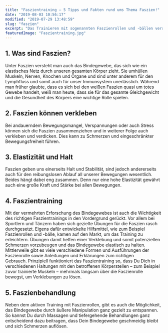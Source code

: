 ```yaml
---
title: "Faszientraining – 5 Tipps und Fakten rund ums Thema Faszien!"
date: "2019-08-03 10:56:17"
modified: "2019-07-29 13:48:59"
slug: "faszien"
excerpt: "Das Trainieren mit sogenannten Faszienrollen und -bällen verspricht Erleichterung bei vielen Beschwerden. Was steckt dahinter?"
featuredImage: "Faszientraining.jpg"
---
```


## 1\. Was sind Faszien?

Unter Faszien versteht man auch das Bindegewebe, das sich wie ein elastisches Netz durch unseren gesamten Körper zieht. Sie umhüllen Muskeln, Nerven, Knochen und Organe und sind unter anderem für den Lymphfluss und somit auch für unser Immunsystem unerlässlich. Während man früher glaubte, dass es sich bei den weißen Faszien quasi um totes Gewebe handelt, weiß man heute, dass sie für das gesamte Gleichgewicht und die Gesundheit des Körpers eine wichtige Rolle spielen.

## 2\. Faszien können verkleben

Bei andauerndem Bewegungsmangel, Verspannungen oder auch Stress können sich die Faszien zusammenziehen und in weiterer Folge auch verkleben und verdicken. Dies kann zu Schmerzen und eingeschränkter Bewegungsfreiheit führen.

## 3\. Elastizität und Halt

Faszien geben uns einerseits Halt und Stabilität, sind jedoch andererseits auch für den reibungslosen Ablauf all unserer Bewegungen wesentlich. Beides hängt dabei eng zusammen. Denn nur eine hohe Elastizität gewährt auch eine große Kraft und Stärke bei allen Bewegungen.

## 4\. Faszientraining

Mit der vermehrten Erforschung des Bindegewebes ist auch die Wichtigkeit des richtigen Faszientrainings in den Vordergrund gerückt. Vor allem bei Sportlern und Tänzern haben sich gezielte Übungen für die Faszien rasch durchgesetzt. Eigens dafür entwickelte Hilfsmittel, wie zum Beispiel Faszienrollen und -bälle, kamen auf den Markt, um das Training zu erleichtern. Übungen damit helfen einer Verklebung und somit potenziellen Schmerzen vorzubeugen und das Bindegewebe elastisch zu halten. Mittlerweile gibt es viele verschiedene Formen und Ausführungen der Faszienrolle sowie Anleitungen und Erklärungen zum richtigen Gebrauch. Prinzipiell funktioniert das Faszientraining so, dass Du Dich in verschiedenen Haltungen mit den betroffenen Körperstellen – zum Beispiel zuvor trainierte Muskeln – mehrmals langsam über die Faszienrolle bewegst, um Verklebungen zu lösen.

## 5\. Faszienbehandlung

Neben dem aktiven Training mit Faszienrollen, gibt es auch die Möglichkeit, das Bindegewebe durch äußere Manipulation ganz gezielt zu entspannen. So kannst Du durch Massagen und tiefergehende Behandlungen ganz entscheidend dazu beitragen, dass Dein Bindegewebe geschmeidig bleibt und sich Schmerzen auflösen.